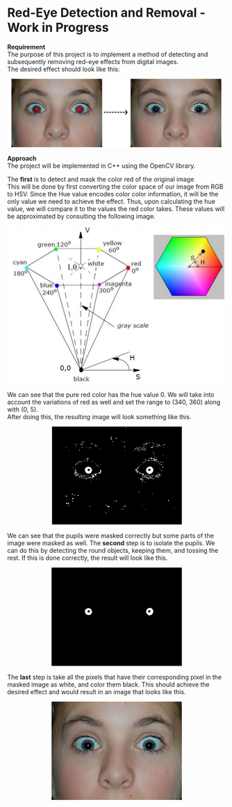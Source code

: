 # Red-Eye Detection and Removal - Work in Progress

**Requirement** <br/>
The purpose of this project is to implement a method of detecting and subsequently removing red-eye effects from digital images. <br/>
The desired effect should look like this:

<p align="center"> <img src="Images/effect.png" /> </p>

**Approach** <br/>
The project will be implemented in C++ using the OpenCV library.<br/>

The **first** is to detect and mask the color red of the original image <br/>
This will be done by first converting the color space of our image from RGB to HSV. Since the Hue value encodes color color information, it will be the only value we need to achieve the effect. Thus, upon calculating the hue value, we will compare it to the values the red color takes. These values will be approximated by consulting the following image.

<p align="center"> <img src="Images/HSV.png" /> </p>

We can see that the pure red color has the hue value 0. We will take into account the variations of red as well and set the range to (340, 360) along with (0, 5). <br/>
After doing this, the resulting image will look something like this.

<p align="center"> <img src="Images/mask.png" /> </p>

We can see that the pupils were masked correctly but some parts of the image were masked as well. The **second** step is to isolate the pupils. We can do this by detecting the round objects, keeping them, and tossing the rest. If this is done correctly, the result will look like this.

<p align="center"> <img src="Images/izolate.png" /> </p>

The **last** step is take all the pixels that have their corresponding pixel in the masked image as white, and color them black. This should achieve the desired effect and would result in an image that looks like this.

<p align="center"> <img src="Images/fixed.png" /> </p>
